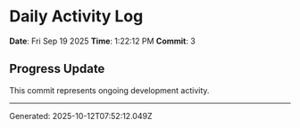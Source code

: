 # Daily Activity Log

**Date**: Fri Sep 19 2025
**Time**: 1:22:12 PM
**Commit**: 3

## Progress Update

This commit represents ongoing development activity.

---
Generated: 2025-10-12T07:52:12.049Z
